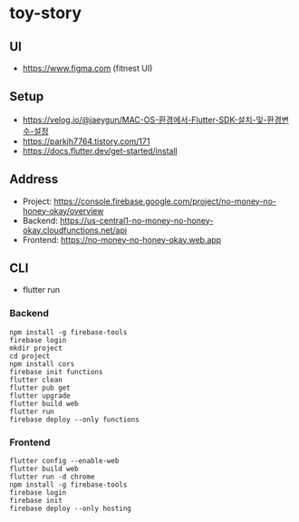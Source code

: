 # toy-story

## UI
* https://www.figma.com (fitnest UI)

## Setup
* https://velog.io/@jaeygun/MAC-OS-환경에서-Flutter-SDK-설치-및-환경변수-설정
* https://parkjh7764.tistory.com/171
* https://docs.flutter.dev/get-started/install

## Address
* Project: https://console.firebase.google.com/project/no-money-no-honey-okay/overview
* Backend: https://us-central1-no-money-no-honey-okay.cloudfunctions.net/api
* Frontend: https://no-money-no-honey-okay.web.app

## CLI
* flutter run
### Backend
```
npm install -g firebase-tools
firebase login
mkdir project
cd project
npm install cors
firebase init functions
flutter clean
flutter pub get
flutter upgrade
flutter build web
flutter run
firebase deploy --only functions
```


### Frontend
```
flutter config --enable-web
flutter build web
flutter run -d chrome
npm install -g firebase-tools
firebase login
firebase init
firebase deploy --only hosting
```
